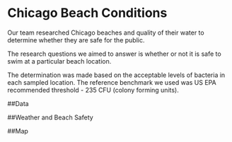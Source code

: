 # Chicago Beach Conditions 

Our team researched Chicago beaches and quality of their water to determine whether they are safe for the public. 

The research questions we aimed to answer is whether or not it is safe to swim at a particular beach location. 

The determination was made based on the acceptable levels of bacteria in each sampled location. The reference benchmark we used was US EPA recommended threshold -  235 CFU (colony forming units). 

##Data 


##Weather and Beach Safety


##Map 
